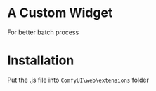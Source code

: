 # A Custom Widget
For better batch process

# Installation

Put the .js file into `ComfyUI\web\extensions` folder